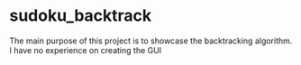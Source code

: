 # sudoku_backtrack
The main purpose of this project is to showcase the backtracking algorithm.
I have no experience on creating the GUI
